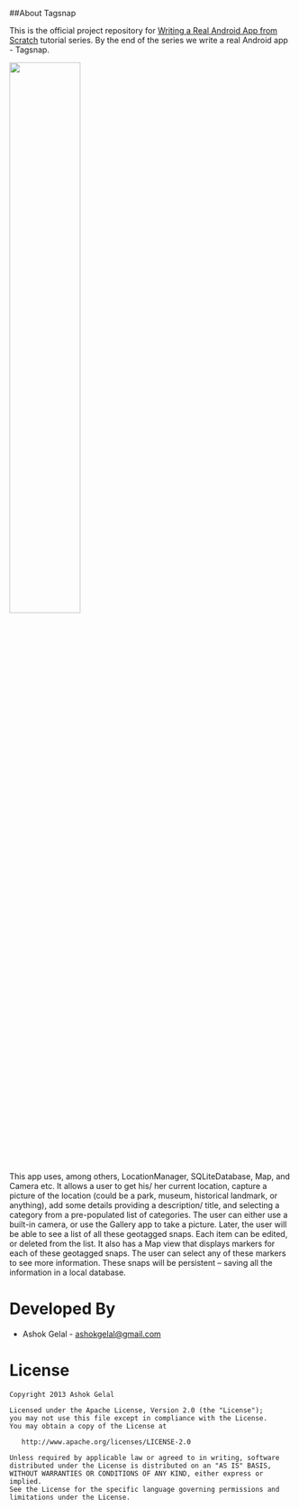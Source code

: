 ##About Tagsnap

This is the official project repository for [Writing a Real Android App from Scratch][1] tutorial series. By the end of the series we write a real Android app - Tagsnap. 

<img src="https://dl.dropbox.com/u/83257/Tagsnap_Screenshots/screenshot.png" width="50%" />

This app uses, among others, LocationManager, SQLiteDatabase, Map, and Camera etc. It allows a user to get his/ her current location, capture a picture of the location (could be a park, museum, historical landmark, or anything), add some details providing a description/ title, and selecting a category from a pre-populated list of categories. The user can either use a built-in camera, or use the Gallery app to take a picture. Later, the user will be able to see a list of all these geotagged snaps. Each item can be edited, or deleted from the list. It also has a Map view that displays markers for each of these geotagged snaps. The user can select any of these markers to see more information. These snaps will be persistent – saving all the information in a local database.

Developed By
============

* Ashok Gelal - <ashokgelal@gmail.com>



License
=======

    Copyright 2013 Ashok Gelal

    Licensed under the Apache License, Version 2.0 (the "License");
    you may not use this file except in compliance with the License.
    You may obtain a copy of the License at

       http://www.apache.org/licenses/LICENSE-2.0

    Unless required by applicable law or agreed to in writing, software
    distributed under the License is distributed on an "AS IS" BASIS,
    WITHOUT WARRANTIES OR CONDITIONS OF ANY KIND, either express or implied.
    See the License for the specific language governing permissions and
    limitations under the License.
    
    
 [1]: http://www.ashokgelal.com/tag/tagsnap_tutorial/

